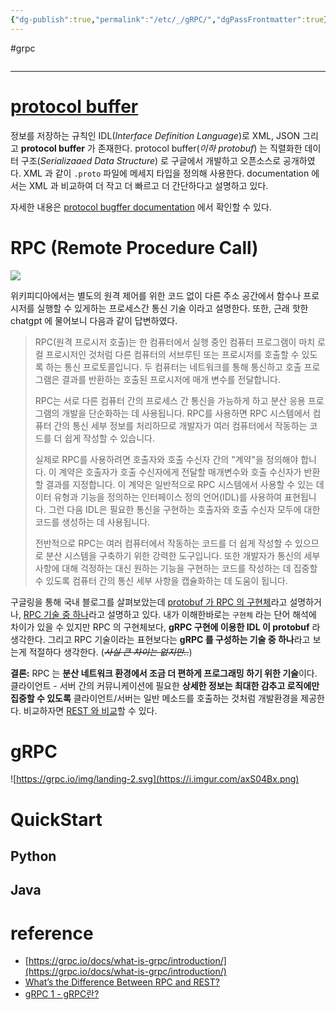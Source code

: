 ```yaml
---
{"dg-publish":true,"permalink":"/etc/_/gRPC/","dgPassFrontmatter":true}
---
```


#grpc

```toc
```

---

# [protocol buffer](https://protobuf.dev)

정보를 저장하는 규칙인 IDL(*Interface Definition Language*)로 XML, JSON 그리고 **protocol buffer** 가 존재한다. protocol buffer(*이하 protobuf*) 는 직렬화한 데이터 구조(*Serializaaed Data Structure*) 로 구글에서 개발하고 오픈소스로 공개하였다. XML 과 같이 `.proto` 파일에 메세지 타입을 정의해 사용한다. documentation 에서는 XML 과 비교하여 더 작고 더 빠르고 더 간단하다고 설명하고 있다.

자세한 내용은 [protocol bugffer documentation](https://protobuf.dev) 에서 확인할 수 있다.

# RPC (Remote Procedure Call)
![](https://i.imgur.com/xKcL2IC.png)

위키피디아에서는 별도의 원격 제어를 위한 코드 없이 다른 주소 공간에서 함수나 프로시저를 실행할 수 있게하는 프로세스간 통신 기술 이라고 설명한다. 또한, 근래 핫한 chatgpt 에 물어보니 다음과 같이 답변하였다.

> RPC(원격 프로시저 호출)는 한 컴퓨터에서 실행 중인 컴퓨터 프로그램이 마치 로컬 프로시저인 것처럼 다른 컴퓨터의 서브루틴 또는 프로시저를 호출할 수 있도록 하는 통신 프로토콜입니다. 두 컴퓨터는 네트워크를 통해 통신하고 호출 프로그램은 결과를 반환하는 호출된 프로시저에 매개 변수를 전달합니다.
> 
> RPC는 서로 다른 컴퓨터 간의 프로세스 간 통신을 가능하게 하고 분산 응용 프로그램의 개발을 단순화하는 데 사용됩니다. RPC를 사용하면 RPC 시스템에서 컴퓨터 간의 통신 세부 정보를 처리하므로 개발자가 여러 컴퓨터에서 작동하는 코드를 더 쉽게 작성할 수 있습니다.
> 
> 실제로 RPC를 사용하려면 호출자와 호출 수신자 간의 "계약"을 정의해야 합니다. 이 계약은 호출자가 호출 수신자에게 전달할 매개변수와 호출 수신자가 반환할 결과를 지정합니다. 이 계약은 일반적으로 RPC 시스템에서 사용할 수 있는 데이터 유형과 기능을 정의하는 인터페이스 정의 언어(IDL)를 사용하여 표현됩니다. 그런 다음 IDL은 필요한 통신을 구현하는 호출자와 호출 수신자 모두에 대한 코드를 생성하는 데 사용됩니다.
> 
> 전반적으로 RPC는 여러 컴퓨터에서 작동하는 코드를 더 쉽게 작성할 수 있으므로 분산 시스템을 구축하기 위한 강력한 도구입니다. 또한 개발자가 통신의 세부 사항에 대해 걱정하는 대신 원하는 기능을 구현하는 코드를 작성하는 데 집중할 수 있도록 컴퓨터 간의 통신 세부 사항을 캡슐화하는 데 도움이 됩니다.

구글링을 통해 국내 블로그를 살펴보았는데 [protobuf 가 RPC 의 구현체](https://nesoy.github.io/articles/2019-07/RPC)라고 설명하거나, [RPC 기술 중 하나](https://kimkoungho.github.io/network/rpc/)라고 설명하고 있다. 내가 이해한바로는 `구현체` 라는 단어 해석에 차이가 있을 수 있지만 RPC 의 구현체보다, **gRPC 구현에 이용한 IDL 이 protobuf** 라 생각한다. 그리고 RPC 기술이라는 표현보다는 **gRPC 를 구성하는 기술 중 하나**라고 보는게 적절하다 생각한다. (*~~사실 큰 차이는 없지만..~~*)

**결론:** RPC 는 **분산 네트워크 환경에서 조금 더 편하게 프로그래밍 하기 위한 기술**이다. 클라이언트 - 서버 간의 커뮤니케이션에 필요한 **상세한 정보는 최대한 감추고 로직에만 집중할 수 있도록** 클라이언트/서버는 일반 메소드를 호출하는 것처럼 개발환경을 제공한다. 비교하자면 [REST 와 비교](https://nordicapis.com/whats-the-difference-between-rpc-and-rest/)할 수 있다.

# gRPC
![https://grpc.io/img/landing-2.svg](https://i.imgur.com/axS04Bx.png)


# QuickStart
## Python
## Java

# reference
- [https://grpc.io/docs/what-is-grpc/introduction/](https://grpc.io/docs/what-is-grpc/introduction/)
- [What’s the Difference Between RPC and REST?](https://nordicapis.com/whats-the-difference-between-rpc-and-rest/)
- [gRPC 1 - gRPC란?](https://chacha95.github.io/2020-06-15-gRPC1/)